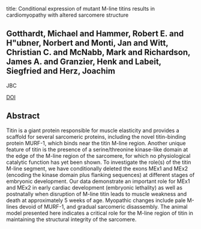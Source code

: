title: Conditional expression of mutant M-line titins results in cardiomyopathy with altered sarcomere structure

## Gotthardt, Michael and Hammer, Robert E. and H"ubner, Norbert and Monti, Jan and Witt, Christian C. and McNabb, Mark and Richardson, James A. and Granzier, Henk and Labeit, Siegfried and Herz, Joachim
JBC

<a href="https://doi.org/10.1074/jbc.M211723200">DOI</a>

## Abstract
Titin is a giant protein responsible for muscle elasticity and provides a scaffold for several sarcomeric proteins, including the novel titin-binding protein MURF-1, which binds near the titin M-line region. Another unique feature of titin is the presence of a serine/threonine kinase-like domain at the edge of the M-line region of the sarcomere, for which no physiological catalytic function has yet been shown. To investigate the role(s) of the titin M-line segment, we have conditionally deleted the exons MEx1 and MEx2 (encoding the kinase domain plus flanking sequences) at different stages of embryonic development. Our data demonstrate an important role for MEx1 and MEx2 in early cardiac development (embryonic lethality) as well as postnatally when disruption of M-line titin leads to muscle weakness and death at approximately 5 weeks of age. Myopathic changes include pale M-lines devoid of MURF-1, and gradual sarcomeric disassembly. The animal model presented here indicates a critical role for the M-line region of titin in maintaining the structural integrity of the sarcomere.

